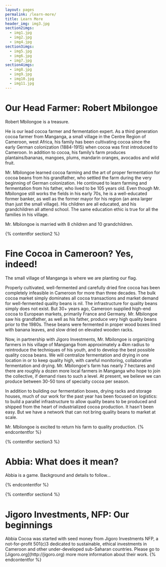 ```yaml
---
layout: pages
permalink: /learn-more/
title: Learn More
header_img: img3.jpg
section2imgs:
  - img1.jpg
  - img2.jpg
  - img4.jpg
section3imgs:
  - img5.jpg
  - img6.jpg
  - img7.jpg
section4imgs:
  - img8.jpg
  - img9.jpg
  - img10.jpg
  - img11.jpg
---
```


<h1 class="is-uppercase is-size-1"><span>Our Head Farmer:</span> Robert Mbilongoe</h1>
Robert Mbilongoe is a treasure. 

He is our lead cocoa farmer and fermentation expert. As a third generation cocoa farmer from Manganga, a small village in the Centre Region of Cameroon, west Africa, his family has been cultivating cocoa since the early German colonization (1884-1915) when cocoa was first introduced to Cameroon. In addition to cocoa, his family’s farm produces plantains/bananas, mangoes, plums, mandarin oranges, avocados and wild fruit. 

Mr. Mbilongoe learned cocoa farming and the art of proper fermentation for cocoa beans from his grandfather, who settled the farm during the very beginning of German colonization. He continued to learn farming and fermentation from his father, who lived to be 105 years old. Even though Mr. Mbilongoe still works the fields in his early 70s, he is a well-educated former banker, as well as the former mayor for his region (an area larger than just the small village). His children are all educated, and his grandchildren all attend school. The same education ethic is true for all the families in his village.

Mr. Mbilongoe is married with 8 children and 10 grandchildren. 

{% contentfor section2 %}
<h1 class="is-uppercase is-size-1"><span>Fine Cocoa in Cameroon?</span> Yes, indeed!</h1>
The small village of Manganga is where we are planting our flag.

Properly cultivated, well-fermented and carefully dried fine cocoa has been completely infeasible in Cameroon for more than three decades. The bulk cocoa market simply dominates all cocoa transactions and market demand for well-fermented quality beans is nil. The infrastructure for quality beans simply does not exist. But 30+ years ago, Cameroon supplied high-end cocoa to European markets, primarily France and Germany. Mr. Mbilongoe saw his grandfather, as well as his father, produce very high quality beans prior to the 1980s. These beans were fermented in proper wood boxes lined with banana leaves, and slow dried on elevated wooden racks. 

Now, in partnership with Jigoro Investments, Mr. Mbilongoe is organizing farmers in his village of Manganga from approximately a 4km radius to reintroduce the techniques of his youth, and to develop the best possible quality cocoa beans. We will centralize fermentation and drying in one location in or to keep quality high, with careful monitoring, collaborative fermentation and drying. Mr. Mbilongoe's farm has nearly 7 hectares and there are roughly a dozen more local farmers in Manganga who hope to join the collective, if demand rises to such a level. At present, we believe we can produce between 30-50 tons of specialty cocoa per season. 

In addition to building our fermentation boxes, drying racks and storage houses, much of our work for the past year has been focused on logistics: to build a parallel infrastructure to allow quality beans to be produced and shipped from the heart of industrialized cocoa production. It hasn't been easy. But we have a network that can not bring quality beans to market at scale.

Mr. Mbilongoe is excited to return his farm to quality production. 
{% endcontentfor %}

{% contentfor section3 %}
<h1 class="is-uppercase is-size-1"><span>Abbia:</span> What does it mean?</h1>
Abbia is a game. Background and details to follow...

{% endcontentfor %}

{% contentfor section4 %}
<h1 class="is-uppercase is-size-1"><span>Jigoro Investments, NFP:</span> Our beginnings</h1>
Abbia Cocoa was started with seed money from Jigoro Investments NFP, a not-for-profit 501(c)3 dedicated to sustainable, ethical investments in Cameroon and other under-developed sub-Saharan countries. Please go to [Jigoro.org](http://jigoro.org) more more information about their work. 
{% endcontentfor %}
